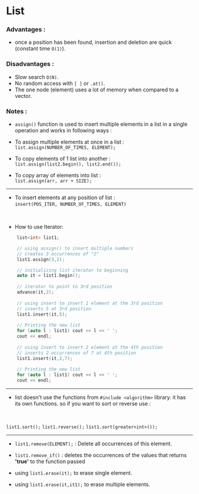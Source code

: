 # List
### Advantages :
- once a position has been found, insertion and deletion are quick (constant time `O(1)`).
### Disadvantages : 
- Slow search `O(N)`.
- No random access with `[ ]` or `.at()`.
- The one node (element) uses a lot of memory when compared to  a vector.
### Notes : 
- `assign()` function is used to insert multiple elements in a list in a single operation and works in following ways :
- To assign multiple elements at once in a list :  <br>
`list.assign(NUMBER_OF_TIMES, ELEMENT);`

- To copy elements of 1 list into another : <br>
`list.assign(list2.begin(), list2.end());`

- To copy array of elements into list : <br>
`list.assign(arr, arr + SIZE);`
---
- To insert elements at any position of list : <br>
`insert(POS_ITER, NUMBER_OF_TIMES, ELEMENT)`
<br>

- How to use Iterator: 

```c++
	list<int> list1; 

	// using assign() to insert multiple numbers 
	// creates 3 occurrences of "2" 
	list1.assign(3,2); 

	// initializing list iterator to beginning 
	auto it = list1.begin(); 
	
	// iterator to point to 3rd position 
	advance(it,2); 
	
	// using insert to insert 1 element at the 3rd position 
	// inserts 5 at 3rd position 
	list1.insert(it,5); 
	
	// Printing the new list 
	for (auto l : list1) cout << l << ' ';
	cout << endl; 
	
	// using insert to insert 2 element at the 4th position 
	// inserts 2 occurrences of 7 at 4th position 
	list1.insert(it,2,7); 
	
	// Printing the new list 
	for (auto l : list1) cout << l << ' ';
	cout << endl; 
```
---
- list doesn't use the functions from `#include <algorithm>` library. it has its own functions. so if you want to sort or reverse use : 
<br>

`list1.sort();` `list1.reverse();` `list1.sort(greater<int>());`

---

- `list1.remove(ELEMENT);` : Delete all occurrences of this element.

- `list1.remove_if()` : deletes the occurrences of the values that returns **'true'** to the function passed

- using `list1.erase(it);` to erase single element.

- using `list1.erase(it,it1);` to erase multiple elements.